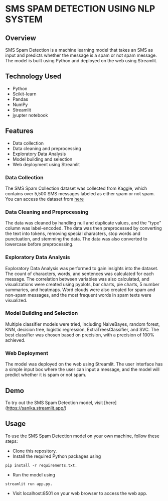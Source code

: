 # SMS SPAM DETECTION USING NLP SYSTEM

## Overview
SMS Spam Detection is a machine learning model that takes an SMS as input and predicts whether the message is a spam or not spam message. The model is built using Python and deployed on the web using Streamlit.

## Technology Used
- Python
- Scikit-learn
- Pandas
- NumPy
- Streamlit
- jyupter notebook
## Features
- Data collection
- Data cleaning and preprocessing
- Exploratory Data Analysis
- Model building and selection
- Web deployment using Streamlit

### Data Collection
The SMS Spam Collection dataset was collected from Kaggle, which contains over 5,500 SMS messages labeled as either spam or not spam.
You can access the dataset from [here](https://www.kaggle.com/datasets/uciml/sms-spam-collection-dataset)

### Data Cleaning and Preprocessing
The data was cleaned by handling null and duplicate values, and the "type" column was label-encoded. The data was then preprocessed by converting the text into tokens, removing special characters, stop words and punctuation, and stemming the data. The data was also converted to lowercase before preprocessing.

### Exploratory Data Analysis
Exploratory Data Analysis was performed to gain insights into the dataset. The count of characters, words, and sentences was calculated for each message. The correlation between variables was also calculated, and visualizations were created using pyplots, bar charts, pie charts, 5 number summaries, and heatmaps. Word clouds were also created for spam and non-spam messages, and the most frequent words in spam texts were visualized.

### Model Building and Selection
Multiple classifier models were tried, including NaiveBayes, random forest, KNN, decision tree, logistic regression, ExtraTreesClassifier, and SVC. The best classifier was chosen based on precision, with a precision of 100% achieved.

### Web Deployment
The model was deployed on the web using Streamlit. The user interface has a simple input box where the user can input a message, and the model will predict whether it is spam or not spam.

## Demo
To try out the SMS Spam Detection model, visit [here] (https://sanika.streamlit.app/)

## Usage
To use the SMS Spam Detection model on your own machine, follow these steps:

+ Clone this repository.
+ Install the required Python packages using 
```
pip install -r requirements.txt.
```
+ Run the model using 
```
streamlit run app.py.
```
+ Visit localhost:8501 on your web browser to access the web app.
  




